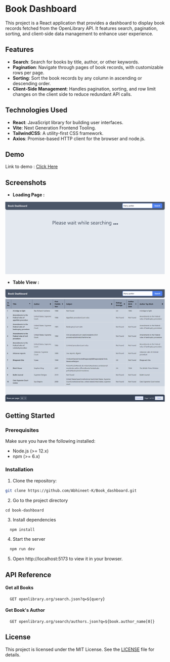 # Book Dashboard

This project is a React application that provides a dashboard to display book records fetched from the OpenLibrary API. It features search, pagination, sorting, and client-side data management to enhance user experience.

## Features

- **Search**: Search for books by title, author, or other keywords.
- **Pagination**: Navigate through pages of book records, with customizable rows per page.
- **Sorting**: Sort the book records by any column in ascending or descending order.
- **Client-Side Management**: Handles pagination, sorting, and row limit changes on the client side to reduce redundant API calls.

## Technologies Used

- **React**: JavaScript library for building user interfaces.
- **Vite**: Next Generation Frontend Tooling.
- **TailwindCSS**: A utility-first CSS framework.
- **Axios**: Promise-based HTTP client for the browser and node.js.

## Demo

Link to demo : [Click Here]() 


## Screenshots
- **Loading Page :**

![Loading Page](./public/loading.png)
- **Table View :**

![Table View](./public/table.png)


## Getting Started

### Prerequisites

Make sure you have the following installed:

- Node.js (>= 12.x)
- npm (>= 6.x)

### Installation

1. Clone the repository:

```bash
git clone https://github.com/Abhineet-K/Book_dashboard.git
```

2. Go to the project directory
 ```base
 cd book-dashboard
 ```

3. Install dependencies

```bash
  npm install
```

4. Start the server

```bash
  npm run dev
```

5. Open http://localhost:5173 to view it in your browser.


## API Reference

#### Get all Books

```http
  GET openlibrary.org/search.json?q=${query}
```


#### Get Book's Author

```http
  GET openlibrary.org/search/authors.json?q=${book.author_name[0]}
```


## License

This project is licensed under the MIT License. See the [LICENSE](https://choosealicense.com/licenses/mit/) file for details.